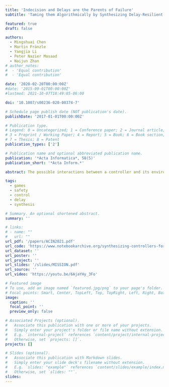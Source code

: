 ```yaml
---
title: 'Indecision and Delays are the Parents of Failure'
subtitle: 'Taming them Algorithmically by Synthesizing Delay-Resilient Control'

featured: true
draft: false

authors:
  - Mingshuai Chen
  - Martin Fränzle
  - Yangjia Li
  - Peter Nazier Mosaad
  - Naijun Zhan
# author_notes:
#  - 'Equal contribution'
#  - 'Equal contribution'

date: '2020-02-20T00:00:00Z'
#date: '2015-09-01T00:00:00Z'
#lastmod: 2021-10-07T18:49:05-06:00

doi: '10.1007/s00236-020-00374-7'

# Schedule page publish date (NOT publication's date).
publishDate: '2017-01-01T00:00:00Z'

# Publication type.
# Legend: 0 = Uncategorized; 1 = Conference paper; 2 = Journal article;
# 3 = Preprint / Working Paper; 4 = Report; 5 = Book; 6 = Book section;
# 7 = Thesis; 8 = Patent
publication_types: ['2']

# Publication name and optional abbreviated publication name.
publication: '*Acta Informatica*, 58(5)'
publication_short: '*Acta Inform.*'

abstract: The possible interactions between a controller and its environment can naturally be modelled as the arena of a two-player game, and adding an appropriate winning condition permits to specify desirable behavior. The classical model here is the positional game, where both players can (fully or partially) observe the current position in the game graph, which in turn is indicative of their mutual current states. In practice, neither sensing and actuating the environment through physical devices nor data forwarding to and from the controller and signal processing in the controller are instantaneous. The resultant delays force the controller to draw decisions before being aware of the recent history of a play and to submit these decisions well before they can take effect asynchronously. It is known that existence of a winning strategy for the controller in games with such delays is decidable over finite game graphs and with respect to $\omega$-regular objectives. The underlying reduction, however, is impractical for non-trivial delays as it incurs a blow-up of the game graph which is exponential in the magnitude of the delay. For safety objectives, we propose a more practical incremental algorithm successively synthesizing a series of controllers handling increasing delays and reducing the game-graph size in between. It is demonstrated using benchmark examples that even a simplistic explicit-state implementation of this algorithm outperforms state-of-the-art symbolic synthesis algorithms as soon as non-trivial delays have to be handled. We furthermore address the practically relevant cases of non-order-preserving delays and bounded message loss, as arising in actual networked control, thereby considerably extending the scope of regular game theory under delay.

tags:
  - games
  - safety
  - control
  - delay
  - synthesis

# Summary. An optional shortened abstract.
summary: ''

# links:
# - name: ""
#   url: ""
url_pdf: '/papers/ACIN2021.pdf'
url_code: 'https://www.notebookarchive.org/synthesizing-controllers-for-safety-games-under-delayed-information--2021-08-5lc88f4/'
url_dataset: ''
url_poster: ''
url_project: ''
url_slides: '/slides/MISSION.pdf'
url_source: ''
url_video: 'https://youtu.be/6AjaYHy_3Fo'

# Featured image
# To use, add an image named `featured.jpg/png` to your page's folder.
# Focal points: Smart, Center, TopLeft, Top, TopRight, Left, Right, BottomLeft, Bottom, BottomRight.
image:
  caption: ''
  focal_point: ''
  preview_only: false

# Associated Projects (optional).
#   Associate this publication with one or more of your projects.
#   Simply enter your project's folder or file name without extension.
#   E.g. `internal-project` references `content/project/internal-project/index.md`.
#   Otherwise, set `projects: []`.
projects: []

# Slides (optional).
#   Associate this publication with Markdown slides.
#   Simply enter your slide deck's filename without extension.
#   E.g. `slides: "example"` references `content/slides/example/index.md`.
#   Otherwise, set `slides: ""`.
slides:
---
```


<!-- {{% callout note %}}
Click the _Cite_ button above to demo the feature to enable visitors to import publication metadata into their reference management software.
{{% /callout %}} -->
